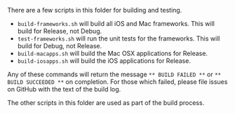 
There are a few scripts in this folder for building and testing.

  * `build-frameworks.sh` will build all iOS and Mac frameworks.
	This will build for Release, not Debug.
  * `test-frameworks.sh` will run the unit tests for the frameworks. This will
    build for Debug, not Release.
  * `build-macapps.sh` will build the Mac OSX applications for Release.
  * `build-iosapps.sh` will build the iOS applications for Release.

Any of these commands will return the message `** BUILD FAILED **` or
`** BUILD SUCCEEDED **` on completion. For those which failed, please file
issues on GitHub with the text of the build log.

The other scripts in this folder are used as part of the build process.



